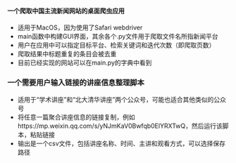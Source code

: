 #### 一个爬取中国主流新闻网站的桌面爬虫应用
- 适用于MacOS，因为使用了Safari webdriver
- main函数中构建GUI界面，其余各个.py文件用于爬取文件名所指新闻平台
- 用户在应用中可以指定目标平台、检索关键词和迭代次数（即爬取页数）
- 爬取结果中标题重复的条目会被去重
- 目前已经实现的网站可以在main.py的字典中看到

### 一个需要用户输入链接的讲座信息整理脚本
- 适用于“学术讲座”和“北大清华讲座”两个公众号，可能也适合其他类似的公众号
- 将任意一篇聚合讲座信息的链接复制，例如https://mp.weixin.qq.com/s/yNJmKaV0Bwfqb0ElYRXTwQ，然后运行该脚本，粘贴链接
- 输出是一个csv文件，包括讲座名称、时间、主讲和观看方式，可以选择保存路径
